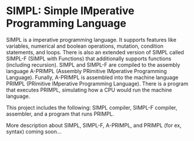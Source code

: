 # SIMPL: Simple IMperative Programming Language

SIMPL is a imperative programming language. It supports features like variables, numerical and boolean operations, mutation, condition statements, and loops. There is also an extended version of SIMPL called SIMPL-F (SIMPL with Functions) that additionally supports functions (including recursion). SIMPL and SIMPL-F are compiled to the assembly language A-PRIMPL (Assembly PRimitive IMperative Programming Language). Funally, A-PRIMPL is assembled into the machine language PRIMPL (PRimitive IMperative Programming Language). There is a program that executes PRIMPL, simulating how a CPU would run the machine language. 

This project includes the following: SIMPL compiler, SIMPL-F compiler, assembler, and a program that runs PRIMPL. 

More description about SIMPL, SIMPL-F, A-PRIMPL, and PRIMPL (for ex, syntax) coming soon...
